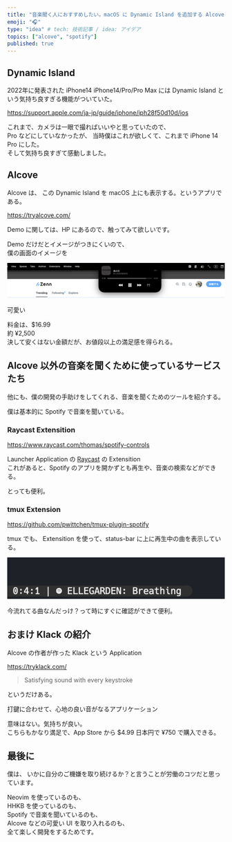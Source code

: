 ```yaml
---
title: "音楽聞く人におすすめしたい。macOS に Dynamic Island を追加する Alcove が気持ち良すぎる"
emoji: "🎧"
type: "idea" # tech: 技術記事 / idea: アイデア
topics: ["alcove", "spotify"]
published: true
---
```


## Dynamic Island

2022年に発表された iPhone14
iPhone14/Pro/Pro Max には Dynamic Island という気持ち良すぎる機能がついていた。

https://support.apple.com/ja-jp/guide/iphone/iph28f50d10d/ios

これまで、カメラは一眼で撮ればいいやと思っていたので、  
Pro などにしていなかったが、
当時僕はこれが欲しくて、これまで iPhone 14 Pro にした。  
そして気持ち良すぎて感動しました。

## Alcove

Alcove は、
この Dynamic Island を macOS 上にも表示する。というアプリである。

https://tryalcove.com/

Demo に関しては、HP にあるので、触ってみて欲しいです。

Demo だけだとイメージがつきにくいので、  
僕の画面のイメージを

![sample](/images/macos-dynamic-island-alcove/sample.png)

可愛い

料金は、$16.99  
約 ¥2,500  
決して安くはない金額だが、お値段以上の満足感を得られる。

## Alcove 以外の音楽を聞くために使っているサービスたち

他にも、僕の開発の手助けをしてくれる、音楽を聞くためのツールを紹介する。  

僕は基本的に Spotify で音楽を聞いている。

### Raycast Extensition

https://www.raycast.com/thomas/spotify-controls

Launcher Application の [Raycast](https://www.raycast.com/) の Extensition  
これがあると、Spotify のアプリを開かずとも再生や、音楽の検索などができる。  

とっても便利。

### tmux Extension

https://github.com/pwittchen/tmux-plugin-spotify

tmux でも、 Extensition を使って、status-bar に上に再生中の曲を表示している。

![sample](/images/macos-dynamic-island-alcove/tmux.png)

今流れてる曲なんだっけ？って時にすぐに確認ができて便利。

## おまけ Klack の紹介
Alcove の作者が作った Klack という Application

https://tryklack.com/

> Satisfying sound with every keystroke

というだけある。  

打鍵に合わせて、心地の良い音がなるアプリケーション  

意味はない。気持ちが良い。  
こちらもかなり満足で、App Store から $4.99
日本円で ¥750 で購入できる。

## 最後に

僕は、
いかに自分のご機嫌を取り続けるか？と言うことが労働のコツだと思っています。  

Neovim を使っているのも、   
HHKB を使っているのも、   
Spotify で音楽を聞いているのも、  
Alcove などの可愛い UI を取り入れるのも、  
全て楽しく開発をするためです。
